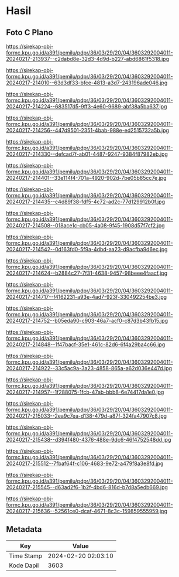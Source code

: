 # Hasil

## Foto C Plano

https://sirekap-obj-formc.kpu.go.id/a391/pemilu/pdpr/36/03/29/20/04/3603292004011-20240217-213937--c2dabd8e-32d3-4d9d-b227-abd6861f5318.jpg

https://sirekap-obj-formc.kpu.go.id/a391/pemilu/pdpr/36/03/29/20/04/3603292004011-20240217-214010--63d3df33-bfce-4813-a3d7-243196ade046.jpg

https://sirekap-obj-formc.kpu.go.id/a391/pemilu/pdpr/36/03/29/20/04/3603292004011-20240217-214224--683517d5-9ff3-4e60-9689-abf38a5ba637.jpg

https://sirekap-obj-formc.kpu.go.id/a391/pemilu/pdpr/36/03/29/20/04/3603292004011-20240217-214256--447d9501-2351-4bab-988e-ed2515732a5b.jpg

https://sirekap-obj-formc.kpu.go.id/a391/pemilu/pdpr/36/03/29/20/04/3603292004011-20240217-214330--defcad7f-ab01-4487-9247-9384f87982eb.jpg

https://sirekap-obj-formc.kpu.go.id/a391/pemilu/pdpr/36/03/29/20/04/3603292004011-20240217-214401--33e114f4-701a-4920-902d-7be05b85cc7e.jpg

https://sirekap-obj-formc.kpu.go.id/a391/pemilu/pdpr/36/03/29/20/04/3603292004011-20240217-214435--c4d89f38-fdf5-4c72-ad2c-77d129912b0f.jpg

https://sirekap-obj-formc.kpu.go.id/a391/pemilu/pdpr/36/03/29/20/04/3603292004011-20240217-214508--018ace1c-cb05-4a08-9f45-1908d57f7cf2.jpg

https://sirekap-obj-formc.kpu.go.id/a391/pemilu/pdpr/36/03/29/20/04/3603292004011-20240217-214542--0d163fd0-5f9a-4dbd-aa23-d9acfba9d6ec.jpg

https://sirekap-obj-formc.kpu.go.id/a391/pemilu/pdpr/36/03/29/20/04/3603292004011-20240217-214624--b2884c27-7f31-4638-9457-98beee4faacf.jpg

https://sirekap-obj-formc.kpu.go.id/a391/pemilu/pdpr/36/03/29/20/04/3603292004011-20240217-214717--f4162231-a93e-4ad7-923f-330492254be3.jpg

https://sirekap-obj-formc.kpu.go.id/a391/pemilu/pdpr/36/03/29/20/04/3603292004011-20240217-214752--b05eda90-c903-46a7-acf0-c87d3b43fb15.jpg

https://sirekap-obj-formc.kpu.go.id/a391/pemilu/pdpr/36/03/29/20/04/3603292004011-20240217-214848--1f47bacf-35e1-461c-82d6-6f4a29ba4c66.jpg

https://sirekap-obj-formc.kpu.go.id/a391/pemilu/pdpr/36/03/29/20/04/3603292004011-20240217-214922--33c5ac9a-3a23-4858-865a-a62d036e447d.jpg

https://sirekap-obj-formc.kpu.go.id/a391/pemilu/pdpr/36/03/29/20/04/3603292004011-20240217-214957--1f288075-1fcb-47ab-bbb8-6e74417da1e0.jpg

https://sirekap-obj-formc.kpu.go.id/a391/pemilu/pdpr/36/03/29/20/04/3603292004011-20240217-215033--2ea9c7ea-d138-479d-a87f-324fa47907c8.jpg

https://sirekap-obj-formc.kpu.go.id/a391/pemilu/pdpr/36/03/29/20/04/3603292004011-20240217-215438--d394f480-4376-488e-9dc6-46f4752548dd.jpg

https://sirekap-obj-formc.kpu.go.id/a391/pemilu/pdpr/36/03/29/20/04/3603292004011-20240217-215512--7fbaf64f-c106-4683-9e72-a479f8a3e8fd.jpg

https://sirekap-obj-formc.kpu.go.id/a391/pemilu/pdpr/36/03/29/20/04/3603292004011-20240217-215545--d63ad2f6-1b2f-4bd6-816d-b7d8a5edb669.jpg

https://sirekap-obj-formc.kpu.go.id/a391/pemilu/pdpr/36/03/29/20/04/3603292004011-20240217-215636--52561ce0-dcaf-4671-8c3c-159859555959.jpg


## Metadata

| Key        | Value               |
| ---------- | ------------------- |
| Time Stamp | 2024-02-20 02:03:10 |
| Kode Dapil | 3603                |



